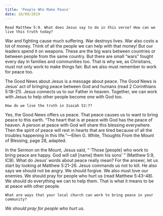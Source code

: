 ```yaml
---
title: 'People Who Make Peace'
date: 18/09/2019
---
```


`Read Matthew 5:9. What does Jesus say to do in this verse? How can we live this truth today?`

War and fighting cause much suffering. War destroys lives. War also costs a lot of money. Think of all the people we can help with that money! But our leaders spend it on weapons. These are the big wars between countries or between people from the same country. But there are small “wars” fought every day in families and communities too. That is why we, as Christians, must not only work to make things fair. But we also must remember to work for peace too. 

The Good News about Jesus is a message about peace. The Good News is Jesus’ act of bringing peace between God and humans (read 2 Corinthians 5:18–21). Jesus connects us to our Father in heaven. Together, we can work with Jesus to help other people become one with God too. 

`How do we live the truth in Isaiah 52:7?`

Yes, the Good News offers us peace. That peace causes us to want to bring peace to this earth. “The heart that is at peace with God has the peace of heaven. A person at peace with God will share this blessing everywhere. Then the spirit of peace will rest in hearts that are tired because of all the troubles happening in this life.”—Ellen G. White, Thoughts From the Mount of Blessing, page 28, adapted. 

In the Sermon on the Mount, Jesus said, “ ‘Those [people] who work to bring peace are happy. God will call [name] them his sons’ ” (Matthew 5:9, ICB). What do Jesus’ words about peace really mean? For the answer, let us start by looking at Matthew 5:21–26. Jesus commands us not to kill. He also says we should not be angry. We should forgive. We also must love our enemies. We should pray for people who hurt us (read Matthew 5:43–48). We should do everything we can to help them. That is what it means to be at peace with other people. 

`What are ways that your local church can work to bring peace in your community?`

*We should pray for people who hurt us.*
